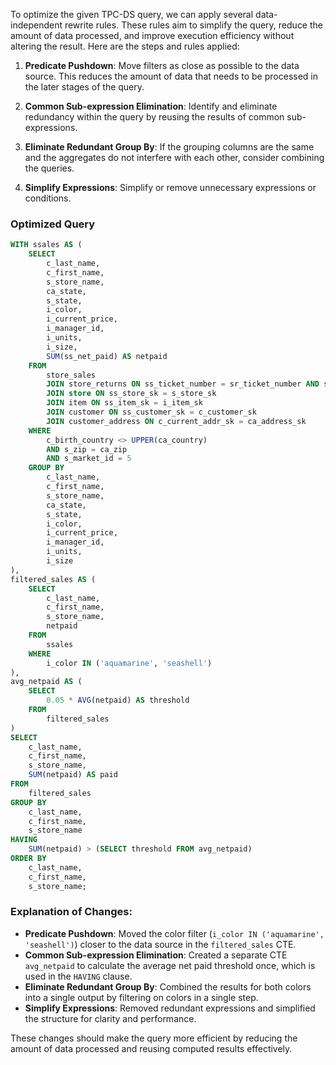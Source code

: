 To optimize the given TPC-DS query, we can apply several data-independent rewrite rules. These rules aim to simplify the query, reduce the amount of data processed, and improve execution efficiency without altering the result. Here are the steps and rules applied:

1. **Predicate Pushdown**: Move filters as close as possible to the data source. This reduces the amount of data that needs to be processed in the later stages of the query.

2. **Common Sub-expression Elimination**: Identify and eliminate redundancy within the query by reusing the results of common sub-expressions.

3. **Eliminate Redundant Group By**: If the grouping columns are the same and the aggregates do not interfere with each other, consider combining the queries.

4. **Simplify Expressions**: Simplify or remove unnecessary expressions or conditions.

### Optimized Query

```sql
WITH ssales AS (
    SELECT 
        c_last_name,
        c_first_name,
        s_store_name,
        ca_state,
        s_state,
        i_color,
        i_current_price,
        i_manager_id,
        i_units,
        i_size,
        SUM(ss_net_paid) AS netpaid
    FROM 
        store_sales
        JOIN store_returns ON ss_ticket_number = sr_ticket_number AND ss_item_sk = sr_item_sk
        JOIN store ON ss_store_sk = s_store_sk
        JOIN item ON ss_item_sk = i_item_sk
        JOIN customer ON ss_customer_sk = c_customer_sk
        JOIN customer_address ON c_current_addr_sk = ca_address_sk
    WHERE 
        c_birth_country <> UPPER(ca_country)
        AND s_zip = ca_zip
        AND s_market_id = 5
    GROUP BY 
        c_last_name,
        c_first_name,
        s_store_name,
        ca_state,
        s_state,
        i_color,
        i_current_price,
        i_manager_id,
        i_units,
        i_size
),
filtered_sales AS (
    SELECT 
        c_last_name,
        c_first_name,
        s_store_name,
        netpaid
    FROM 
        ssales
    WHERE 
        i_color IN ('aquamarine', 'seashell')
),
avg_netpaid AS (
    SELECT 
        0.05 * AVG(netpaid) AS threshold
    FROM 
        filtered_sales
)
SELECT 
    c_last_name,
    c_first_name,
    s_store_name,
    SUM(netpaid) AS paid
FROM 
    filtered_sales
GROUP BY 
    c_last_name,
    c_first_name,
    s_store_name
HAVING 
    SUM(netpaid) > (SELECT threshold FROM avg_netpaid)
ORDER BY 
    c_last_name,
    c_first_name,
    s_store_name;
```

### Explanation of Changes:

- **Predicate Pushdown**: Moved the color filter (`i_color IN ('aquamarine', 'seashell')`) closer to the data source in the `filtered_sales` CTE.
- **Common Sub-expression Elimination**: Created a separate CTE `avg_netpaid` to calculate the average net paid threshold once, which is used in the `HAVING` clause.
- **Eliminate Redundant Group By**: Combined the results for both colors into a single output by filtering on colors in a single step.
- **Simplify Expressions**: Removed redundant expressions and simplified the structure for clarity and performance.

These changes should make the query more efficient by reducing the amount of data processed and reusing computed results effectively.